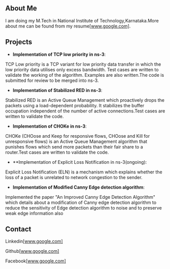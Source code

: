 ## About Me

I am doing my M.Tech in National Institute of Technology,Karnataka.More about me can be found from my resume[www.google.com].

## Projects

- **Implementation of TCP low priority in ns-3**:

TCP Low priority is a TCP variant for low priority data transfer in which the low priority data utilises only excess bandwidth.
Test cases are written to validate the working of the algorithm. Examples are also written.The code is submitted for review
to be merged into ns-3.

- **Implementation of Stabilized RED in ns-3**:

Stabilized RED is an Active Queue Management which proactively drops the packets using a load-dependent probability. It
stabilizes the buffer occupation independent of the number of active connections.Test cases are written to validate the
code.

- **Implementation of CHOKe in ns-3**:

CHOKe (CHOose and Keep for responsive flows, CHOose and Kill for unresponsive flows) is an Active Queue
Management algorithm that punishes flows which send more packets than their fair share to a router.Test cases are
written to validate the code.

- **Implementation of Explicit Loss Notification in ns-3(ongoing):

Explicit Loss Notification (ELN) is a mechanism which explains whether the loss of a packet is unrelated to network
congestion to the sender.

- **Implementation of Modified Canny Edge detection algorithm**:

Implemented the paper "An Improved Canny Edge Detection Algorithm" which details about a modification of Canny edge
detection algorithm to reduce the sensitivity of Edge detection algorithm to noise and to preserve weak edge information
also

## Contact
Linkedin[www.google.com]

Github[www.google.com]

Facebook[www.google.com]
